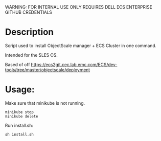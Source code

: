 WARNING: FOR INTERNAL USE ONLY
REQUIRES DELL ECS ENTERPRISE GITHUB CREDENTIALS

# Description
Script used to install ObjectScale manager + ECS Cluster in one command.

Intended for the SLES OS.

Based of off https://eos2git.cec.lab.emc.com/ECS/dev-tools/tree/master/objectscale/deployment

# Usage:
Make sure that minikube is not running.
```
minikube stop
minikube delete
```

Run install.sh:
```
sh install.sh
```
